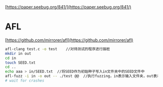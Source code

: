 [https://paper.seebug.org/841/](https://paper.seebug.org/841/)

# AFL
[https://github.com/mirrorer/afl](https://github.com/mirrorer/afl)

```sh
afl-clang test.c -o test	//对待测试的程序进行插桩
mkdir in out
cd in
touch SEED.txt
cd ..
echo aaa > in/SEED.txt	//将SEED作为初始种子写入in文件夹中的SEED文件中
afl-fuzz -i in -o out -- ./test @@	//执行fuzzing，in表示输入文件夹，out表示输出文件夹，test是插桩编译后的可执行程序
# wait for crashes
```